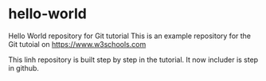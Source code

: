 # hello-world
Hello World repository for Git tutorial
This is an example repository for the Git tutoial on https://www.w3schools.com

This linh repository is built step by step in the tutorial.
It now includer is step in github.
